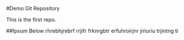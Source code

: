 #Demo Git Repository

This is the first repo.

##Ipsum Below
rhrebhjrebrf rrjifr frknrgbtr erfuhroirjnr jiriuriu trjintng ti